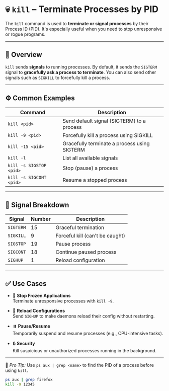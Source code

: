 # 💀 `kill` – Terminate Processes by PID

The `kill` command is used to **terminate or signal processes** by their Process ID (PID). It's especially useful when you need to stop unresponsive or rogue programs.

---

## 📌 Overview

`kill` sends **signals** to running processes. By default, it sends the `SIGTERM` signal to **gracefully ask a process to terminate**. You can also send other signals such as `SIGKILL` to forcefully kill a process.

---

## ⚙️ Common Examples

| Command            | Description                                         |
|--------------------|-----------------------------------------------------|
| `kill <pid>`       | Send default signal (SIGTERM) to a process          |
| `kill -9 <pid>`    | Forcefully kill a process using SIGKILL             |
| `kill -15 <pid>`   | Gracefully terminate a process using SIGTERM        |
| `kill -l`          | List all available signals                          |
| `kill -s SIGSTOP <pid>` | Stop (pause) a process                         |
| `kill -s SIGCONT <pid>` | Resume a stopped process                       |

---

## 🧠 Signal Breakdown

| Signal   | Number | Description                        |
|----------|--------|------------------------------------|
| `SIGTERM`| 15     | Graceful termination               |
| `SIGKILL`| 9      | Forceful kill (can't be caught)    |
| `SIGSTOP`| 19     | Pause process                      |
| `SIGCONT`| 18     | Continue paused process            |
| `SIGHUP` | 1      | Reload configuration               |

---

## ✅ Use Cases

- 🛑 **Stop Frozen Applications**  
  Terminate unresponsive processes with `kill -9`.

- 🔁 **Reload Configurations**  
  Send `SIGHUP` to make daemons reload their config without restarting.

- ⏸️ **Pause/Resume**  
  Temporarily suspend and resume processes (e.g., CPU-intensive tasks).

- 🔒 **Security**  
  Kill suspicious or unauthorized processes running in the background.

---

📎 *Pro Tip:* Use `ps aux | grep <name>` to find the PID of a process before using `kill`.

```bash
ps aux | grep firefox
kill -9 12345
